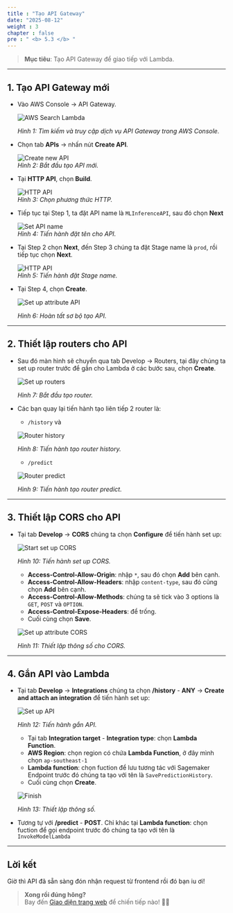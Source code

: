 ```yaml
---
title : "Tạo API Gateway"
date: "2025-08-12"
weight : 3
chapter : false
pre : " <b> 5.3 </b> "
---
```


> **Mục tiêu**: Tạo API Gateway để giao tiếp với Lambda.

---

## 1. Tạo API Gateway mới

- Vào AWS Console → API Gateway.

    ![AWS Search Lambda](/Workshop/images/5.lambda-api-setup/5.3.create-api-gateway/create-api-gateway-1.png)  

    *Hình 1: Tìm kiếm và truy cập dịch vụ API Gateway trong AWS Console.*

- Chọn tab **APIs** → nhấn nút **Create API**.  

    ![Create new API](/Workshop/images/5.lambda-api-setup/5.3.create-api-gateway/create-api-gateway-2.png)  
    *Hình 2: Bắt đầu tạo API mới.*

- Tại **HTTP API**, chọn **Build**.

    ![HTTP API](/Workshop/images/5.lambda-api-setup/5.3.create-api-gateway/create-api-gateway-3.png)  
    *Hình 3: Chọn phương thức HTTP.*

- Tiếp tục tại Step 1, ta đặt API name là `MLInferenceAPI`, sau đó chọn **Next**

    ![Set API name](/Workshop/images/5.lambda-api-setup/5.3.create-api-gateway/create-api-gateway-4.png)  
    *Hình 4: Tiến hành đặt tên cho API.*

- Tại Step 2 chọn **Next**, đến Step 3 chúng ta đặt Stage name là `prod`, rồi tiếp tục chọn **Next**.

    ![HTTP API](/Workshop/images/5.lambda-api-setup/5.3.create-api-gateway/create-api-gateway-5.png)  
    *Hình 5: Tiến hành đặt Stage name.*

- Tại Step 4, chọn **Create**.

    ![Set up attribute API](/Workshop/images/5.lambda-api-setup/5.3.create-api-gateway/create-api-gateway-6.png)  

    *Hình 6: Hoàn tất sơ bộ tạo API.*

---

## 2. Thiết lập routers cho API

- Sau đó màn hình sẽ chuyển qua tab Develop → Routers, tại đây chúng ta set up router trước để gắn cho Lambda ở các bước sau, chọn **Create**.

    ![Set up routers](/Workshop/images/5.lambda-api-setup/5.3.create-api-gateway/create-api-gateway-7.png)  

    *Hình 7: Bắt đầu tạo router.*

- Các bạn quay lại tiến hành tạo liên tiếp 2 router là:
    - `/history` và

    ![Router history](/Workshop/images/5.lambda-api-setup/5.3.create-api-gateway/create-api-gateway-8.png)  

    *Hình 8: Tiến hành tạo router history.*

    -  `/predict`

    ![Router predict](/Workshop/images/5.lambda-api-setup/5.3.create-api-gateway/create-api-gateway-9.png)  

    *Hình 9: Tiến hành tạo router predict.*

---

## 3. Thiết lập CORS cho API

- Tại tab **Develop** → **CORS** chúng ta chọn **Configure** để tiến hành set up:

    ![Start set up CORS](/Workshop/images/5.lambda-api-setup/5.3.create-api-gateway/create-api-gateway-10.png)  

    *Hình 10: Tiến hành set up CORS.*

    - **Access-Control-Allow-Origin**: nhập `*`, sau đó chọn **Add** bên cạnh.
    - **Access-Control-Allow-Headers**: nhập `content-type`, sau đó cũng chọn **Add** bên cạnh.
    - **Access-Control-Allow-Methods**: chúng ta sẽ tick vào 3 options là `GET`, `POST` và `OPTION`.
    - **Access-Control-Expose-Headers**: để trống.
    - Cuối cùng chọn **Save**.

    ![Set up attribute CORS](/Workshop/images/5.lambda-api-setup/5.3.create-api-gateway/create-api-gateway-11.png)  

    *Hình 11: Thiết lập thông số cho CORS.*

---

## 4. Gắn API vào Lambda

- Tại tab **Develop** → **Integrations** chúng ta chọn **/history** - **ANY** → **Create and attach an integration** để tiến hành set up:

    ![Set up API](/Workshop/images/5.lambda-api-setup/5.3.create-api-gateway/create-api-gateway-12.png)  

    *Hình 12: Tiến hành gắn API.*

    - Tại tab **Integration target** - **Integration type**: chọn **Lambda Function**.
    - **AWS Region**: chọn region có chứa **Lambda Function**, ở đây mình chọn `ap-southeast-1`
    - **Lambda function**: chọn fuction để lưu tương tác với Sagemaker Endpoint trước đó chúng ta tạo với tên là `SavePredictionHistory`.
    - Cuối cùng chọn **Create**.

    ![Finish](/Workshop/images/5.lambda-api-setup/5.3.create-api-gateway/create-api-gateway-13.png)  

    *Hình 13: Thiết lập thông số.*

- Tương tự với **/predict** - **POST**. Chỉ khác tại **Lambda function**: chọn fuction để gọi endpoint trước đó chúng ta tạo với tên là `InvokeModelLambda`

---

## Lời kết  

Giờ thì API đã sẵn sàng đón nhận request từ frontend rồi đó bạn iu ơi!

> **Xong rồi đúng hông?**  
> Bay đến [Giao diện trang web](/6-web-interface) để chiến tiếp nào! 🚀✨